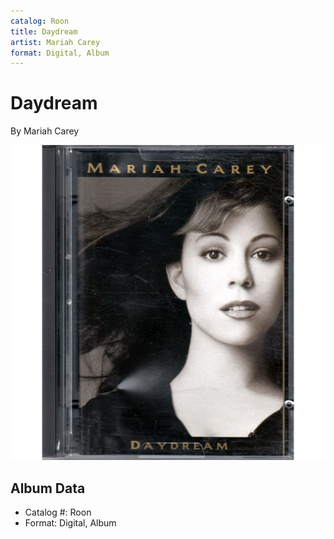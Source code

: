 ```yaml
---
catalog: Roon
title: Daydream
artist: Mariah Carey
format: Digital, Album
---
```


# Daydream

By Mariah Carey

![](../../assets/albumcovers/Mariah_Carey-Daydream.png)

## Album Data

- Catalog #: Roon
- Format: Digital, Album

